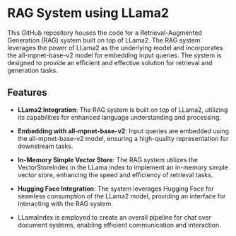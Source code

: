 # RAG System using LLama2

This GitHub repository houses the code for a Retrieval-Augmented Generation (RAG) system built on top of LLama2. The RAG system leverages the power of LLama2 as the underlying model and incorporates the all-mpnet-base-v2 model for embedding input queries. The system is designed to provide an efficient and effective solution for retrieval and generation tasks.

## Features

- **LLama2 Integration**: The RAG system is built on top of LLama2, utilizing its capabilities for enhanced language understanding and processing.

- **Embedding with all-mpnet-base-v2**: Input queries are embedded using the all-mpnet-base-v2 model, ensuring a high-quality representation for downstream tasks.

- **In-Memory Simple Vector Store**: The RAG system utilizes the VectorStoreIndex in the LLama index to implement an in-memory simple vector store, enhancing the speed and efficiency of retrieval tasks.

- **Hugging Face Integration**: The system leverages Hugging Face for seamless consumption of the LLama2 model, providing an interface for interacting with the RAG system.

-  LLamaIndex is employed to create an overall pipeline for chat over document systems, enabling efficient communication and interaction.

 

